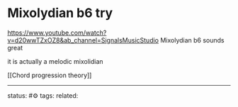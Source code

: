 # Mixolydian b6 try
https://www.youtube.com/watch?v=d20wwTZxOZ8&ab_channel=SignalsMusicStudio
Mixolydian b6 sounds great

it is actually a melodic mixolidian

[[Chord progression theory]]

---
status: #⚙️ 
tags: 
related: 
